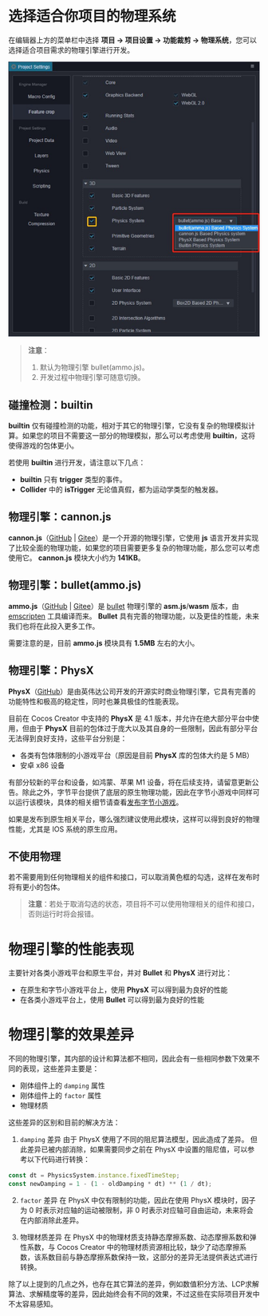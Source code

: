 # 选择适合你项目的物理系统

在编辑器上方的菜单栏中选择 **项目 -> 项目设置 -> 功能裁剪 -> 物理系统**，您可以选择适合项目需求的物理引擎进行开发。

![物理引擎选项](img/physics-module.jpg)

> **注意**：
> 1. 默认为物理引擎 bullet(ammo.js)。
> 2. 开发过程中物理引擎可随意切换。

## 碰撞检测：builtin

__builtin__ 仅有碰撞检测的功能，相对于其它的物理引擎，它没有复杂的物理模拟计算。如果您的项目不需要这一部分的物理模拟，那么可以考虑使用 __builtin__，这将使得游戏的包体更小。

若使用 __builtin__ 进行开发，请注意以下几点：

- __builtin__ 只有 __trigger__ 类型的事件。
- __Collider__ 中的 __isTrigger__ 无论值真假，都为运动学类型的触发器。

## 物理引擎：cannon.js

**cannon.js**（[GitHub](https://github.com/cocos-creator/cannon.js) | [Gitee](https://gitee.com/mirrors_cocos-creator/cannon.js)）是一个开源的物理引擎，它使用 __js__ 语言开发并实现了比较全面的物理功能，如果您的项目需要更多复杂的物理功能，那么您可以考虑使用它。 __cannon.js__ 模块大小约为 __141KB__。

## 物理引擎：bullet(ammo.js)

**ammo.js**（[GitHub](https://github.com/cocos-creator/ammo.js) | [Gitee](https://gitee.com/mirrors_cocos-creator/ammo.js)）是 [bullet](https://github.com/bulletphysics/bullet3) 物理引擎的 __asm.js__/__wasm__ 版本，由 [emscripten](https://github.com/emscripten-core/emscripten) 工具编译而来。 __Bullet__ 具有完善的物理功能，以及更佳的性能，未来我们也将在此投入更多工作。

需要注意的是，目前 __ammo.js__ 模块具有 __1.5MB__ 左右的大小。

## 物理引擎：PhysX

**PhysX**（[GitHub](https://github.com/NVIDIAGameWorks/PhysX)）是由英伟达公司开发的开源实时商业物理引擎，它具有完善的功能特性和极高的稳定性，同时也兼具极佳的性能表现。

目前在 Cocos Creator 中支持的 **PhysX** 是 4.1 版本，并允许在绝大部分平台中使用，但由于 **PhysX** 目前的包体过于庞大以及其自身的一些限制，因此有部分平台无法得到良好支持，这些平台分别是：

- 各类有包体限制的小游戏平台（原因是目前 **PhysX** 库的包体大约是 5 MB）
- 安卓 x86 设备

有部分较新的平台和设备，如鸿蒙、苹果 M1 设备，将在后续支持，请留意更新公告。除此之外，字节平台提供了底层的原生物理功能，因此在字节小游戏中同样可以运行该模块，具体的相关细节请查看[发布字节小游戏](../editor/pulish/../publish/publish-bytedance-mini-game.md)。

如果是发布到原生相关平台，哪么强烈建议使用此模块，这样可以得到良好的物理性能，尤其是 IOS 系统的原生应用。

## 不使用物理

若不需要用到任何物理相关的组件和接口，可以取消黄色框的勾选，这样在发布时将有更小的包体。

> **注意**：若处于取消勾选的状态，项目将不可以使用物理相关的组件和接口，否则运行时将会报错。

<!-- ## 扩展物理后端 -->

# 物理引擎的性能表现

主要针对各类小游戏平台和原生平台，并对 **Bullet** 和 **PhysX** 进行对比：

- 在原生和字节小游戏平台上，使用 **PhysX** 可以得到最为良好的性能
- 在各类小游戏平台上，使用 **Bullet** 可以得到最为良好的性能

# 物理引擎的效果差异

不同的物理引擎，其内部的设计和算法都不相同，因此会有一些相同参数下效果不同的表现，这些差异主要是：

- 刚体组件上的 `damping` 属性
- 刚体组件上的 `factor` 属性
- 物理材质

这些差异的区别和目前的解决方法：

1. `damping` 差异
由于 PhysX 使用了不同的阻尼算法模型，因此造成了差异。
但此差异已被内部消除，如果需要同步之前在 PhysX 中设置的阻尼值，可以参考以下代码进行转换：
```ts
const dt = PhysicsSystem.instance.fixedTimeStep;
const newDamping = 1 - (1 - oldDamping * dt) ** (1 / dt);
```

2. `factor` 差异
在 PhysX 中仅有限制的功能，因此在使用 PhysX 模块时，因子为 0 时表示对应轴的运动被限制，非 0 时表示对应轴可自由运动，未来将会在内部消除此差异。

3. 物理材质差异
在 PhysX 中的物理材质支持静态摩擦系数、动态摩擦系数和弹性系数，与 Cocos Creator 中的物理材质资源相比较，缺少了动态摩擦系数，该系数目前与静态摩擦系数保持一致，这部分的差异无法提供表达式进行转换。

除了以上提到的几点之外，也存在其它算法的差异，例如数值积分方法、LCP求解算法、求解精度等的差异，因此始终会有不同的效果，不过这些在实际项目开发中不太容易感知。